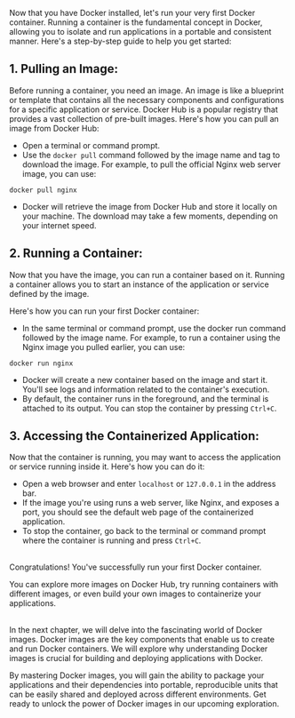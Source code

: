 [//]: # (Running the First Docker Container)

Now that you have Docker installed, let's run your very first Docker container. Running a container is the fundamental concept in Docker, allowing you to isolate and run applications in a portable and consistent manner. Here's a step-by-step guide to help you get started:

## 1. Pulling an Image:
Before running a container, you need an image.
An image is like a blueprint or template that contains all the necessary components and configurations for a specific application or service. 
Docker Hub is a popular registry that provides a vast collection of pre-built images. Here's how you can pull an image from Docker Hub:

- Open a terminal or command prompt.
- Use the `docker pull` command followed by the image name and tag to download the image. For example, to pull the official Nginx web server image, you can use:
```
docker pull nginx 
```
- Docker will retrieve the image from Docker Hub and store it locally on your machine. The download may take a few moments, depending on your internet speed.

## 2. Running a Container:
Now that you have the image, you can run a container based on it. Running a container allows you to start an instance of the application or service defined by the image. 

Here's how you can run your first Docker container:

- In the same terminal or command prompt, use the docker run command followed by the image name. For example, to run a container using the Nginx image you pulled earlier, you can use:
```
docker run nginx
```
- Docker will create a new container based on the image and start it. You'll see logs and information related to the container's execution.
- By default, the container runs in the foreground, and the terminal is attached to its output. You can stop the container by pressing `Ctrl+C`.

## 3. Accessing the Containerized Application:
Now that the container is running, you may want to access the application or service running inside it. Here's how you can do it:

- Open a web browser and enter `localhost` or `127.0.0.1` in the address bar.
- If the image you're using runs a web server, like Nginx, and exposes a port, you should see the default web page of the containerized application.
- To stop the container, go back to the terminal or command prompt where the container is running and press `Ctrl+C`.

<br>
Congratulations! You've successfully run your first Docker container. 

You can explore more images on Docker Hub, try running containers with different images, or even build your own images to containerize your applications.


<br>
In the next chapter, we will delve into the fascinating world of Docker images. Docker images are the key components that enable us to create and run Docker containers. We will explore why understanding Docker images is crucial for building and deploying applications with Docker. 

By mastering Docker images, you will gain the ability to package your applications and their dependencies into portable, reproducible units that can be easily shared and deployed across different environments. Get ready to unlock the power of Docker images in our upcoming exploration.
